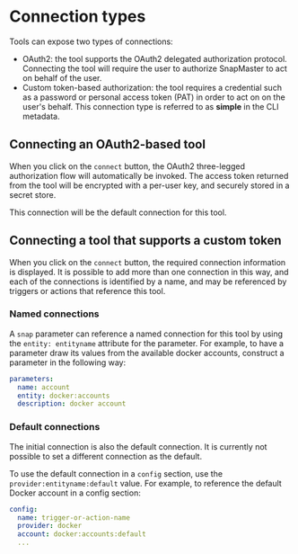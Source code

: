 # Connection types

Tools can expose two types of connections:

* OAuth2: the tool supports the OAuth2 delegated authorization protocol.  Connecting the tool will require the user to authorize SnapMaster to act on behalf of the user.
* Custom token-based authorization: the tool requires a credential such as a password or personal access token (PAT) in order to act on on the user's behalf.  This connection type is referred to as **simple** in the CLI metadata.

## Connecting an OAuth2-based tool

When you click on the `connect` button, the OAuth2 three-legged authorization flow will automatically be invoked.  The access token returned from the tool will be encrypted with a per-user key, and securely stored in a secret store.

This connection will be the default connection for this tool.

## Connecting a tool that supports a custom token

When you click on the `connect` button, the required connection information is displayed.  It is possible to add more than one connection in this way, and each of the connections is identified by a name, and may be referenced by triggers or actions that reference this tool.

### Named connections

A `snap` parameter can reference a named connection for this tool by using the `entity: entityname` attribute for the parameter.  For example, to have a parameter draw its values from the available docker accounts, construct a parameter in the following way:

```yaml
parameters:
  name: account
  entity: docker:accounts
  description: docker account
```

### Default connections 

The initial connection is also the default connection.  It is currently not possible to set a different connection as the default.

To use the default connection in a `config` section, use the `provider:entityname:default` value.  For example, to reference the default Docker account in a config section:

```yaml
config:
  name: trigger-or-action-name
  provider: docker
  account: docker:accounts:default
  ...
```
